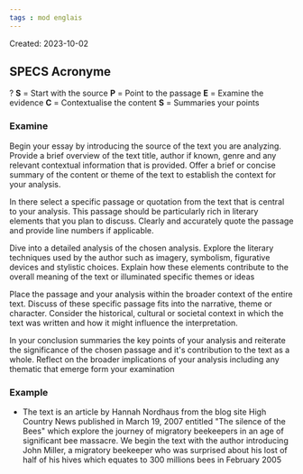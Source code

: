 ```yaml
---
tags : mod englais
---
```

Created: 2023-10-02

## SPECS Acronyme
?
**S** = Start with the source
**P** = Point to the passage
**E** = Examine the evidence
**C** = Contextualise the content
**S** = Summaries your points

### Examine
Begin your essay by introducing the source of the text you are analyzing. Provide a brief overview of the text title, author if known, genre and any relevant contextual information that is provided. Offer a brief or concise summary of the content or theme of the text to establish the context for your analysis.

In there select a specific passage or quotation from the text that is central to your analysis. This passage should be particularly rich in literary elements that you plan to discuss. Clearly and accurately quote the passage and provide line numbers if applicable.

Dive into a detailed analysis of the chosen analysis. Explore the literary techniques used by the author such as imagery, symbolism, figurative devices and stylistic choices. Explain how these elements contribute to the overall meaning of the text or illuminated specific themes or ideas

Place the passage and your analysis within the broader context of the entire text. Discuss of these specific passage fits into the narrative, theme or character. Consider the historical, cultural or societal context in which the text was written and how it might influence the interpretation. 

In your conclusion summaries the key points of your analysis and reiterate the significance of the chosen passage and it's contribution to the text as a whole. Reflect on the broader implications of your analysis including any thematic that emerge form your examination

### Example
- The text is an article by Hannah Nordhaus from the blog site High Country News published in March 19, 2007 entitled "The silence of the Bees" which explore the journey of  migratory beekeepers in an age of significant bee massacre. We begin the text with the author introducing John Miller, a migratory beekeeper who was surprised about his lost of half of his hives which equates to 300 millions bees in February 2005